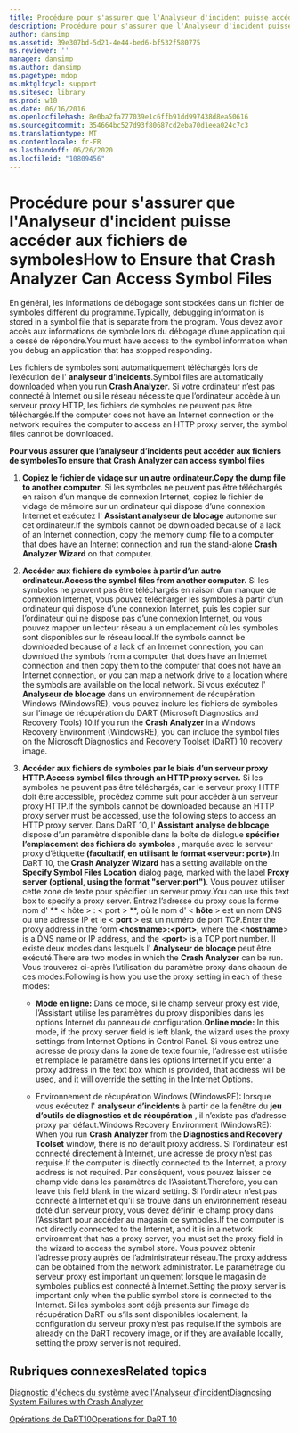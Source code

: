 ```yaml
---
title: Procédure pour s'assurer que l'Analyseur d'incident puisse accéder aux fichiers de symboles
description: Procédure pour s'assurer que l'Analyseur d'incident puisse accéder aux fichiers de symboles
author: dansimp
ms.assetid: 39e307bd-5d21-4e44-bed6-bf532f580775
ms.reviewer: ''
manager: dansimp
ms.author: dansimp
ms.pagetype: mdop
ms.mktglfcycl: support
ms.sitesec: library
ms.prod: w10
ms.date: 06/16/2016
ms.openlocfilehash: 8e0ba2fa777039e1c6ffb91dd997438d8ea50616
ms.sourcegitcommit: 354664bc527d93f80687cd2eba70d1eea024c7c3
ms.translationtype: MT
ms.contentlocale: fr-FR
ms.lasthandoff: 06/26/2020
ms.locfileid: "10809456"
---
```

# <span data-ttu-id="c6fe5-103">Procédure pour s'assurer que l'Analyseur d'incident puisse accéder aux fichiers de symboles</span><span class="sxs-lookup"><span data-stu-id="c6fe5-103">How to Ensure that Crash Analyzer Can Access Symbol Files</span></span>


<span data-ttu-id="c6fe5-104">En général, les informations de débogage sont stockées dans un fichier de symboles différent du programme.</span><span class="sxs-lookup"><span data-stu-id="c6fe5-104">Typically, debugging information is stored in a symbol file that is separate from the program.</span></span> <span data-ttu-id="c6fe5-105">Vous devez avoir accès aux informations de symbole lors du débogage d’une application qui a cessé de répondre.</span><span class="sxs-lookup"><span data-stu-id="c6fe5-105">You must have access to the symbol information when you debug an application that has stopped responding.</span></span>

<span data-ttu-id="c6fe5-106">Les fichiers de symboles sont automatiquement téléchargés lors de l’exécution de l' **analyseur d’incidents**.</span><span class="sxs-lookup"><span data-stu-id="c6fe5-106">Symbol files are automatically downloaded when you run **Crash Analyzer**.</span></span> <span data-ttu-id="c6fe5-107">Si votre ordinateur n’est pas connecté à Internet ou si le réseau nécessite que l’ordinateur accède à un serveur proxy HTTP, les fichiers de symboles ne peuvent pas être téléchargés.</span><span class="sxs-lookup"><span data-stu-id="c6fe5-107">If the computer does not have an Internet connection or the network requires the computer to access an HTTP proxy server, the symbol files cannot be downloaded.</span></span>

**<span data-ttu-id="c6fe5-108">Pour vous assurer que l’analyseur d’incidents peut accéder aux fichiers de symboles</span><span class="sxs-lookup"><span data-stu-id="c6fe5-108">To ensure that Crash Analyzer can access symbol files</span></span>**

1.  **<span data-ttu-id="c6fe5-109">Copiez le fichier de vidage sur un autre ordinateur.</span><span class="sxs-lookup"><span data-stu-id="c6fe5-109">Copy the dump file to another computer.</span></span>** <span data-ttu-id="c6fe5-110">Si les symboles ne peuvent pas être téléchargés en raison d’un manque de connexion Internet, copiez le fichier de vidage de mémoire sur un ordinateur qui dispose d’une connexion Internet et exécutez l' **Assistant analyseur de blocage** autonome sur cet ordinateur.</span><span class="sxs-lookup"><span data-stu-id="c6fe5-110">If the symbols cannot be downloaded because of a lack of an Internet connection, copy the memory dump file to a computer that does have an Internet connection and run the stand-alone **Crash Analyzer Wizard** on that computer.</span></span>

2.  **<span data-ttu-id="c6fe5-111">Accéder aux fichiers de symboles à partir d’un autre ordinateur.</span><span class="sxs-lookup"><span data-stu-id="c6fe5-111">Access the symbol files from another computer.</span></span>** <span data-ttu-id="c6fe5-112">Si les symboles ne peuvent pas être téléchargés en raison d’un manque de connexion Internet, vous pouvez télécharger les symboles à partir d’un ordinateur qui dispose d’une connexion Internet, puis les copier sur l’ordinateur qui ne dispose pas d’une connexion Internet, ou vous pouvez mapper un lecteur réseau à un emplacement où les symboles sont disponibles sur le réseau local.</span><span class="sxs-lookup"><span data-stu-id="c6fe5-112">If the symbols cannot be downloaded because of a lack of an Internet connection, you can download the symbols from a computer that does have an Internet connection and then copy them to the computer that does not have an Internet connection, or you can map a network drive to a location where the symbols are available on the local network.</span></span> <span data-ttu-id="c6fe5-113">Si vous exécutez l' **Analyseur de blocage** dans un environnement de récupération Windows (WindowsRE), vous pouvez inclure les fichiers de symboles sur l’image de récupération du DART (Microsoft Diagnostics and Recovery Tools) 10.</span><span class="sxs-lookup"><span data-stu-id="c6fe5-113">If you run the **Crash Analyzer** in a Windows Recovery Environment (WindowsRE), you can include the symbol files on the Microsoft Diagnostics and Recovery Toolset (DaRT) 10 recovery image.</span></span>

3.  **<span data-ttu-id="c6fe5-114">Accéder aux fichiers de symboles par le biais d’un serveur proxy HTTP.</span><span class="sxs-lookup"><span data-stu-id="c6fe5-114">Access symbol files through an HTTP proxy server.</span></span>** <span data-ttu-id="c6fe5-115">Si les symboles ne peuvent pas être téléchargés, car le serveur proxy HTTP doit être accessible, procédez comme suit pour accéder à un serveur proxy HTTP.</span><span class="sxs-lookup"><span data-stu-id="c6fe5-115">If the symbols cannot be downloaded because an HTTP proxy server must be accessed, use the following steps to access an HTTP proxy server.</span></span> <span data-ttu-id="c6fe5-116">Dans DaRT 10, l' **Assistant analyse de blocage** dispose d’un paramètre disponible dans la boîte de dialogue **spécifier l’emplacement des fichiers de symboles** , marquée avec le serveur proxy d’étiquette **(facultatif, en utilisant le format «serveur: port»)**.</span><span class="sxs-lookup"><span data-stu-id="c6fe5-116">In DaRT 10, the **Crash Analyzer Wizard** has a setting available on the **Specify Symbol Files Location** dialog page, marked with the label **Proxy server (optional, using the format "server:port")**.</span></span> <span data-ttu-id="c6fe5-117">Vous pouvez utiliser cette zone de texte pour spécifier un serveur proxy.</span><span class="sxs-lookup"><span data-stu-id="c6fe5-117">You can use this text box to specify a proxy server.</span></span> <span data-ttu-id="c6fe5-118">Entrez l’adresse du proxy sous la forme nom d' \*\* &lt; hôte &gt; : &lt; port &gt; \*\*, où le nom d' &lt; **hôte** &gt; est un nom DNS ou une adresse IP et le &lt; **port** &gt; est un numéro de port TCP.</span><span class="sxs-lookup"><span data-stu-id="c6fe5-118">Enter the proxy address in the form **&lt;hostname&gt;:&lt;port&gt;**, where the &lt;**hostname**&gt; is a DNS name or IP address, and the &lt;**port**&gt; is a TCP port number.</span></span> <span data-ttu-id="c6fe5-119">Il existe deux modes dans lesquels l' **Analyseur de blocage** peut être exécuté.</span><span class="sxs-lookup"><span data-stu-id="c6fe5-119">There are two modes in which the **Crash Analyzer** can be run.</span></span> <span data-ttu-id="c6fe5-120">Vous trouverez ci-après l’utilisation du paramètre proxy dans chacun de ces modes:</span><span class="sxs-lookup"><span data-stu-id="c6fe5-120">Following is how you use the proxy setting in each of these modes:</span></span>

    -   <span data-ttu-id="c6fe5-121">**Mode en ligne:** Dans ce mode, si le champ serveur proxy est vide, l’Assistant utilise les paramètres du proxy disponibles dans les options Internet du panneau de configuration.</span><span class="sxs-lookup"><span data-stu-id="c6fe5-121">**Online mode:** In this mode, if the proxy server field is left blank, the wizard uses the proxy settings from Internet Options in Control Panel.</span></span> <span data-ttu-id="c6fe5-122">Si vous entrez une adresse de proxy dans la zone de texte fournie, l’adresse est utilisée et remplace le paramètre dans les options Internet.</span><span class="sxs-lookup"><span data-stu-id="c6fe5-122">If you enter a proxy address in the text box which is provided, that address will be used, and it will override the setting in the Internet Options.</span></span>

    -   <span data-ttu-id="c6fe5-123">Environnement de récupération Windows (WindowsRE): lorsque vous exécutez l' **analyseur d’incidents** à partir de la fenêtre du **jeu d’outils de diagnostics et de récupération** , il n’existe pas d’adresse proxy par défaut.</span><span class="sxs-lookup"><span data-stu-id="c6fe5-123">Windows Recovery Environment (WindowsRE): When you run **Crash Analyzer** from the **Diagnostics and Recovery Toolset** window, there is no default proxy address.</span></span> <span data-ttu-id="c6fe5-124">Si l’ordinateur est connecté directement à Internet, une adresse de proxy n’est pas requise.</span><span class="sxs-lookup"><span data-stu-id="c6fe5-124">If the computer is directly connected to the Internet, a proxy address is not required.</span></span> <span data-ttu-id="c6fe5-125">Par conséquent, vous pouvez laisser ce champ vide dans les paramètres de l’Assistant.</span><span class="sxs-lookup"><span data-stu-id="c6fe5-125">Therefore, you can leave this field blank in the wizard setting.</span></span> <span data-ttu-id="c6fe5-126">Si l’ordinateur n’est pas connecté à Internet et qu’il se trouve dans un environnement réseau doté d’un serveur proxy, vous devez définir le champ proxy dans l’Assistant pour accéder au magasin de symboles.</span><span class="sxs-lookup"><span data-stu-id="c6fe5-126">If the computer is not directly connected to the Internet, and it is in a network environment that has a proxy server, you must set the proxy field in the wizard to access the symbol store.</span></span> <span data-ttu-id="c6fe5-127">Vous pouvez obtenir l’adresse proxy auprès de l’administrateur réseau.</span><span class="sxs-lookup"><span data-stu-id="c6fe5-127">The proxy address can be obtained from the network administrator.</span></span> <span data-ttu-id="c6fe5-128">Le paramétrage du serveur proxy est important uniquement lorsque le magasin de symboles publics est connecté à Internet.</span><span class="sxs-lookup"><span data-stu-id="c6fe5-128">Setting the proxy server is important only when the public symbol store is connected to the Internet.</span></span> <span data-ttu-id="c6fe5-129">Si les symboles sont déjà présents sur l’image de récupération DaRT ou s’ils sont disponibles localement, la configuration du serveur proxy n’est pas requise.</span><span class="sxs-lookup"><span data-stu-id="c6fe5-129">If the symbols are already on the DaRT recovery image, or if they are available locally, setting the proxy server is not required.</span></span>

## <span data-ttu-id="c6fe5-130">Rubriques connexes</span><span class="sxs-lookup"><span data-stu-id="c6fe5-130">Related topics</span></span>


[<span data-ttu-id="c6fe5-131">Diagnostic d'échecs du système avec l'Analyseur d'incident</span><span class="sxs-lookup"><span data-stu-id="c6fe5-131">Diagnosing System Failures with Crash Analyzer</span></span>](diagnosing-system-failures-with-crash-analyzer-dart-10.md)

[<span data-ttu-id="c6fe5-132">Opérations de DaRT10</span><span class="sxs-lookup"><span data-stu-id="c6fe5-132">Operations for DaRT 10</span></span>](operations-for-dart-10.md)

 

 





